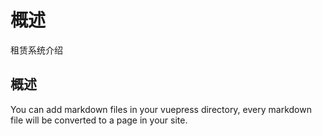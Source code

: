 # 概述

租赁系统介绍

## 概述

You can add markdown files in your vuepress directory, every markdown file will be converted to a page in your site.


